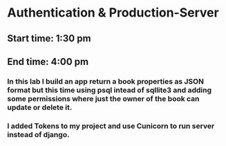 # Authentication & Production-Server
## Start time: 1:30 pm
## End time: 4:00 pm

### In this lab I build an app return a book properties as JSON format but this time using psql intead of sqllite3 and adding some permissions where just the owner of the book can update or delete it.
### I added Tokens to my project and use Cunicorn to run server instead of django.